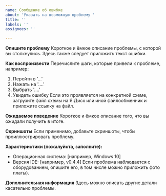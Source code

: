 ```yaml
---
name: Сообщение об ошибке
about: 'Указать на возможную проблему '
title: ''
labels: ''
assignees: ''

---
```


**Опишите проблему**
Короткое и ёмкое описание проблемы, с которой вы столкнулись.
Здесь также следует приложить текст ошибки.

**Как воспроизвести**
Перечислите шаги, которые привели к проблеме, например:
1. Перейти в '...'
2. Нажать на '....'
3. Выбрать '....'
4. Увидеть ошибку
Если это проявляется на конкретной схеме, загрузите файл схемы на Я.Диск или иной файлообменник и приложите ссылку на файл.

**Ожидаемое поведение**
Короткое и ёмкое описание того, что вы ожидали получить в итоге.

**Скриншоты**
Если применимо, добавьте скриншоты, чтобы проиллюстрировать проблему.

**Характеристики (пожалуйста, заполните):**
 - Операционная система: [например, Windows 10]
 - Версия IDE: [например, v0.4.4]
Если проблема наблюдается с оборудованием, опишите его, в том числе можно приложить фото платы).

**Дополнительная информация**
Здесь можно описать другие детали касательно проблемы.
